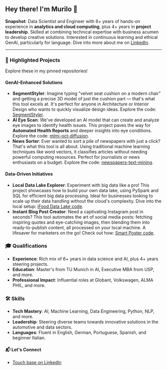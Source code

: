 ## Hey there! I'm Murilo  👋

**Snapshot**: Data Scientist and Engineer with 6+ years of hands-on experience in **analytics and cloud computing**, plus 4+ years in **project leadership**. Skilled at combining technical expertise with business acumen to develop creative solutions. Interested in continuous learning and ethical GenAI, particularly for language. Dive into more about me on [LinkedIn](https://www.linkedin.com/in/mbellatini/).

---

### 🚀 **Highlighted Projects**

Explore these in my pinned repositories!

#### GenAI-Enhanced Solutions

- **SegmentStyler**: Imagine typing "velvet seat cushion on a modern chair" and getting a precise 3D model of just the cushion part — that's what this tool excels at. It's perfect for anyone in Architecture or Interior Design who wants to quickly visualize design ideas.  Explore the code: [SegmentStyler](https://github.com/MaximilianWinter/SegmentStyler).
- **AI Eye Scan**: We've developed an AI model that can create and analyze eye images to identify health issues. This project paves the way for **Automated Health Reports** and deeper insights into eye conditions. Explore the code: [mlmi-oct-diffusion](https://github.com/murilobellatini/mlmi-oct-diffusion).
- **News Sorter**: Ever wanted to sort a pile of newspapers with just a click? That's what this tool is all about. Using traditional machine learning techniques like word vectors, it classifies articles without needing powerful computing resources. Perfect for journalists or news enthusiasts on a budget. Explore the code: [newspapers-text-mining](https://github.com/murilobellatini/newspapers-text-mining).

#### Data-Driven Initiatives

- **Local Data Lake Explorer**: Experiment with big data like a pro! This project showcases how to build your own data lake, using PySpark and SQL for efficient big data processing. Ideal for businesses looking to scale up their data handling without the cloud's complexity. Dive into the local setup: [iFood Data Lake code](https://github.com/murilobellatini/ifood-data-architect-test).
- **Instant Blog Post Creator**: Need a captivating Instagram post in seconds? This tool automates the art of social media posts: fetching inspiring quotes and eye-catching images, then blending them into ready-to-publish content, all processed on your local machine. A lifesaver for marketers on the go! Check out how: [Smart Poster code](https://github.com/murilobellatini/smart-poster).


### 🎓 **Qualifications**

- **Experience**: Rich mix of 6+ years in data science and AI, plus 4+ years steering projects.
- **Education**: Master's from TU Munich in AI, Executive MBA from USP, and more.
- **Professional Impact**: Influential roles at Globant, Volkswagen, ALMA PHIL, and more.

### 🛠 **Skills**

- **Tech Mastery**: AI, Machine Learning, Data Engineering, Python, NLP, and more.
- **Leadership**: Steering diverse teams towards innovative solutions in the automotive and data sectors.
- **Languages**: Fluent in English, German, Portuguese, Spanish, and beginner Italian.

#### 📬 **Let's Connect**

- [Touch base on LinkedIn](https://www.linkedin.com/in/mbellatini/)
